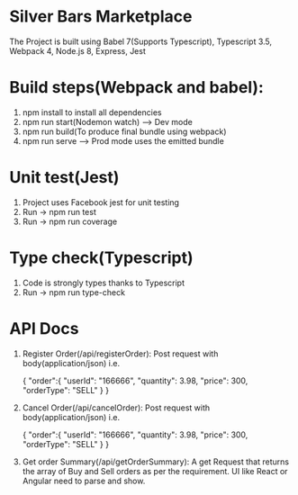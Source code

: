 # Silver Bars Marketplace
The Project is built using Babel 7(Supports Typescript), Typescript 3.5, Webpack 4, Node.js 8, Express, Jest

# Build steps(Webpack and babel):
1) npm install to install all dependencies
2) npm run start(Nodemon watch) --> Dev mode
3) npm run build(To produce final bundle using webpack) 
4) npm run serve --> Prod mode uses the emitted bundle 

# Unit test(Jest)
1) Project uses Facebook jest for unit testing
2) Run -> npm run test
3) Run -> npm run coverage

# Type check(Typescript)
1) Code is strongly types thanks to Typescript
2) Run -> npm run type-check

# API Docs
1) Register Order(/api/registerOrder):
      Post request with body(application/json) i.e.

      {
	    "order":{
          "userId": "166666",
          "quantity": 3.98,
          "price": 300,
          "orderType": "SELL"
        }
      }
2) Cancel Order(/api/cancelOrder):
   Post request with body(application/json) i.e.

      {
	    "order":{
          "userId": "166666",
          "quantity": 3.98,
          "price": 300,
          "orderType": "SELL"
        }
      }

3) Get order Summary(/api/getOrderSummary):
     A get Request that returns the array of Buy and Sell orders as per the requirement.
     UI like React or Angular need to parse and show.











